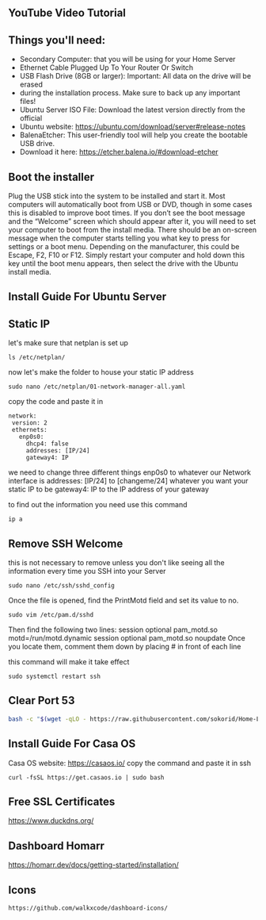 ## YouTube Video Tutorial


## Things you'll need:

- Secondary Computer: that you will be using for your Home Server
- Ethernet Cable Plugged Up To Your Router Or Switch
- USB Flash Drive (8GB or larger): Important: All data on the drive will be erased 
- during the installation process. Make sure to back up any important files!
- Ubuntu Server ISO File: Download the latest version directly from the official
- Ubuntu website: https://ubuntu.com/download/server#release-notes
- BalenaEtcher: This user-friendly tool will help you create the bootable USB drive. 
- Download it here: https://etcher.balena.io/#download-etcher

## Boot the installer

Plug the USB stick into the system to be installed and start it.
Most computers will automatically boot from USB or DVD, though in 
some cases this is disabled to improve boot times. If you don’t see the 
boot message and the “Welcome” screen which should appear after it, 
you will need to set your computer to boot from the install media.
There should be an on-screen message when the computer starts 
telling you what key to press for settings or a boot menu. Depending on 
the manufacturer, this could be Escape, F2, F10 or F12. Simply restart 
your computer and hold down this key until the boot menu appears, 
then select the drive with the Ubuntu install media.

## Install Guide For Ubuntu Server


## Static IP


let's make sure that netplan is set up
```Command
ls /etc/netplan/
```

now let's make the folder to house your static IP address
```Command
sudo nano /etc/netplan/01-network-manager-all.yaml
```

copy the code and paste it in
```text
network:
 version: 2
 ethernets:
   enp0s0:
     dhcp4: false
     addresses: [IP/24]
     gateway4: IP
```
we need to change three different things
enp0s0 to whatever our Network interface is 
addresses: [IP/24] to [changeme/24] whatever you want your static IP to be
gateway4: IP to the IP address of your gateway

to find out the information you need use this command
```Command
ip a
```

## Remove SSH Welcome
this is not necessary to remove unless 
you don't like seeing all the information every time 
you SSH into your Server

```Command
sudo nano /etc/ssh/sshd_config
```
Once the file is opened, find the PrintMotd field and set its value to no.

```Command
sudo vim /etc/pam.d/sshd
```
Then find the following two lines:
session    optional     pam_motd.so  motd=/run/motd.dynamic
session    optional     pam_motd.so noupdate
Once you locate them, comment them down by placing # in front of each line


this command will make it take effect
```Command
sudo systemctl restart ssh
```

## Clear Port 53
```bash
bash -c "$(wget -qLO - https://raw.githubusercontent.com/sokorid/Home-Lab-Stuff/main/How-To-Setup-Casaos-Through-Ubuntu-Server-For-Beginners/Clear_Port_53.sh)"
```

## Install Guide For Casa OS
Casa OS website:
https://casaos.io/
copy the command and paste it in ssh
```curl
curl -fsSL https://get.casaos.io | sudo bash
```

## Free SSL Certificates
https://www.duckdns.org/


## Dashboard Homarr
https://homarr.dev/docs/getting-started/installation/


## Icons

```text
https://github.com/walkxcode/dashboard-icons/
```


```Command
```
